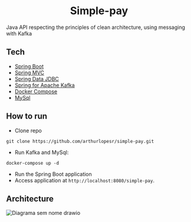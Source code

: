 <h1 align="center">
  Simple-pay
</h1>

Java API respecting the principles of clean architecture, using messaging with Kafka

## Tech
 
- [Spring Boot](https://spring.io/projects/spring-boot)
- [Spring MVC](https://docs.spring.io/spring-framework/reference/web/webmvc.html)
- [Spring Data JDBC](https://spring.io/projects/spring-data-jdbc)
- [Spring for Apache Kafka](https://spring.io/projects/spring-kafka)
- [Docker Compose](https://docs.docker.com/compose/)
- [MySql](https://www.mysql.com/)

## How to run

- Clone repo
```
git clone https://github.com/arthurlopesr/simple-pay.git
```
- Run Kafka and MySql:
```
docker-compose up -d
```
- Run the Spring Boot application
- Access application at `http://localhost:8080/simple-pay`.

## Architecture

![Diagrama sem nome drawio](https://github.com/arthurlopesr/simple-pay/assets/72874475/f5636a55-02cd-4e33-b12a-9cb514cd3626)
